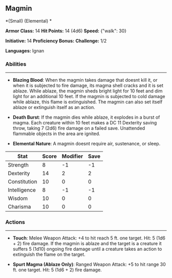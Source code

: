 ## Magmin
*(Small) (Elemental) *

**Armor Class:** 14
**Hit Points:** 14 (4d6)
**Speed:** {"walk": 30}

**Initiative:** 14
**Proficiency Bonus:**
**Challenge:** 1/2

**Languages:** Ignan

### Abilities
 --- 
- **Blazing Blood**: When the magmin takes damage that doesnt kill it, or when it is subjected to fire damage, its magma shell cracks and it is set ablaze. While ablaze, the magmin sheds bright light for 10 feet and dim light for an additional 10 feet. If the magmin is subjected to cold damage while ablaze, this flame is extinguished. The magmin can also set itself ablaze or extinguish itself as an action.

- **Death Burst**: If the magmin dies while ablaze, it explodes in a burst of magma. Each creature within 10 feet makes a DC 11 Dexterity saving throw, taking 7 (2d6) fire damage on a failed save. Unattended flammable objects in the area are ignited.

- **Elemental Nature**: A magmin doesnt require air, sustenance, or sleep.



| Stat | Score | Modifier | Save |
| ---- | ---- | ---- | ---- |
| Strength | 8 | -1 | -1 |
| Dexterity | 14 | 2 | 2 |
| Constitution | 10 | 0 | 0 |
| Intelligence | 8 | -1 | -1 |
| Wisdom | 10 | 0 | 0 |
| Charisma | 10 | 0 | 0 |

### Actions
 --- 
- **Touch**: Melee Weapon Attack: +4 to hit  reach 5 ft.  one target. Hit: 5 (1d6 + 2) fire damage. If the magmin is ablaze and the target is a creature  it suffers 5 (1d10) ongoing fire damage until a creature takes an action to extinguish the flame on the target.

- **Spurt Magma (Ablaze Only)**: Ranged Weapon Attack: +5 to hit  range 30 ft.  one target. Hit: 5 (1d6 + 2) fire damage.

